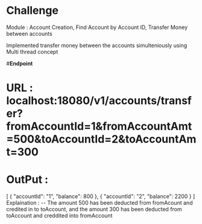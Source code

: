 # Challenge
Module : Account Creation, Find Account by Account ID, Transfer Money between accounts

Implemented transfer money between the accounts simulteniously using Multi thread concept

#**Endpoint**
  
 
 # URL : localhost:18080/v1/accounts/transfer?fromAccountId=1&fromAccountAmt=500&toAccountId=2&toAccountAmt=300
 # OutPut : 
 [
  {
        "accountId": "1",
        "balance": 800
    },
    {
        "accountId": "2",
        "balance": 2200
    }
]
Explaination : -- The amount 500 has been deducted  from fromAcount and credited in to toAccount, and the amount 300 has been deducted from toAccount and creddited into fromAccount


 


